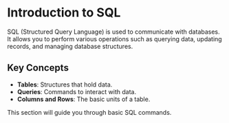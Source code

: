 # Introduction to SQL

SQL (Structured Query Language) is used to communicate with databases. It allows you to perform various operations such as querying data, updating records, and managing database structures.

## Key Concepts
- **Tables**: Structures that hold data.
- **Queries**: Commands to interact with data.
- **Columns and Rows**: The basic units of a table.

This section will guide you through basic SQL commands.
